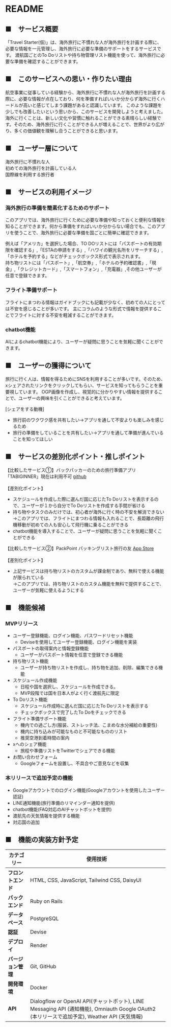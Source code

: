 # README

## ■　サービス概要
「Travel Starter(仮)」は、海外旅行に不慣れな人が海外旅行を計画する際に、必要な情報を一元管理し、海外旅行に必要な準備のサポートをするサービスです。
渡航国ごとのTo Doリストや持ち物管理リスト機能を使って、海外旅行に必要な準備を確認することができます。

## ■　このサービスへの思い・作りたい理由
航空事業に従事している経験から、海外旅行に不慣れな人が海外旅行を計画する際に、必要な情報が点在しており、何を準備すればいいか分からず海外に行くハードルが高いと感じてしまう課題があると認識しています。
このような課題を少しでも改善したいという思いから、このサービスを開発しようと考えました。<br>
海外に行くことは、新しい文化や習慣に触れることができる素晴らしい経験です。そのため、海外旅行に行くことができる人が増えることで、世界がより広がり、多くの価値観を理解し合うことができると思います。

## ■　ユーザー層について
海外旅行に不慣れな人<br>
初めての海外旅行を計画している人<br>
国際線を利用する旅行者<br>

## ■　サービスの利用イメージ
### 海外旅行の準備を簡素化するためのサポート
このアプリでは、海外旅行に行くために必要な準備や知っておくと便利な情報を知ることができます。何から準備をすればいいか分からない場合でも、このアプリを使うことで、海外旅行に必要な準備を国ごとに簡単に確認できます。

例えば「アメリカ」を選択した場合、TO DOリストには「パスポートの有効期限を確認する」,「ESTAの申請をする」,「ハワイの観光名所をリサーチする」,「ホテルを予約する」などがチェックボックス形式で表示されます。<br>
持ち物リストには「パスポート」,「航空券」,「ホテルの予約確認書」,「現金」,「クレジットカード」,「スマートフォン」,「充電器」,その他ユーザーが任意で登録できます。

### フライト準備サポート
フライトにまつわる情報はガイドブックにも記載が少なく、初めての人にとっては不安を感じることが多いです。
主にコラムのような形式で情報を提供することでフライトに対する不安を軽減することができます。

### chatbot機能
AIによるchatbot機能により、ユーザーが疑問に思うことを気軽に聞くことができます。

## ■　ユーザーの獲得について
旅行に行く人は、情報を得るためにSNSを利用することが多いです。そのため、xシェアされたリンクをクリックしてもらい、サービスを知ってもらうことを重要視しています。
OGP画像を作成し、視覚的に分かりやすい情報を提供することで、ユーザーの興味を引くことができると考えています。

[シェアをする動機]
 - 旅行前のワクワク感を共有したい→アプリを通して不安よりも楽しみを感じるため
 - 旅行の準備をしていることを共有したい→アプリを通して準備が進んでいることを知ってほしい


## ■　サービスの差別化ポイント・推しポイント
【比較したサービス①】バックパッカーのための旅行準備アプリ「TABIGINNER」現在は利用不可
[github](https://github.com/Moeno-Takahashi/TABIGINNER?tab=readme-ov-file)<br>
<br>
【差別化ポイント】
- スケジュールを作成した際に選んだ国に応じたTo Doリストを表示するので、ユーザーが１から自分でTo Doリストを作成する手間が省ける
- 持ち物やタスクのみだけでは、初心者が海外に行く時の不安を解消できない<br>
  →このアプリでは、フライトにまつわる情報も入れることで、長距離の飛行機移動が初めての人も安心して飛行機に乗ることができる
- chatbot機能を導入することで、ユーザーが疑問に思うことを気軽に聞くことができる

【比較したサービス②】PackPoint パッキングリスト旅行の友
[App Store](https://apps.apple.com/jp/app/packpoint-%E3%83%91%E3%83%83%E3%82%AD%E3%83%B3%E3%82%B0%E3%83%AA%E3%82%B9%E3%83%88%E6%97%85%E8%A1%8C%E3%81%AE%E5%8F%8B/id896337401?see-all=reviews)<br>
<br>
【差別化ポイント】
- 上記サービスは持ち物リストのカスタムが課金制であり、無料で使える機能が限られている<br>
  →このアプリでは、持ち物リストのカスタム機能を無料で提供することで、ユーザーが気軽に使えるようにする




## ■　機能候補
### MVPリリース
- ユーザー登録機能、ログイン機能、パスワードリセット機能
  - Deviseを使用してユーザー登録機能、ログイン機能を実装
- パスポートの取得案内と情報登録機能
  - ユーザーがパスポート情報を任意で登録できる機能
- 持ち物リスト機能
  - ユーザーが持ち物リストを作成し、持ち物を追加、削除、編集できる機能
- スケジュール作成機能
  - 日程や国を選択し、スケジュールを作成できる。
  - MVP段階では国を日本人がよく行く渡航先に限定
- To Doリスト機能
  - スケジュール作成時に選んだ国に応じたTo Doリストを表示する
  - チェックボックスで完了したTo Doをチェックできる
- フライト準備サポート機能
  - 機内での過ごし方(服装、ストレッチ法、こまめな水分補給の重要性)
  - 機内に持ち込みが可能なものと不可能なもののリスト
  - 推奨空港到着時間の案内
- xへのシェア機能
  - 旅程や準備リストをTwitterでシェアできる機能
- お問い合わせフォーム
  - Googleフォームを設置し、不具合やご意見などを収集


### 本リリースで追加予定の機能
- Googleアカウントでのログイン機能(Googleアカウントを使用したユーザー認証)
- LINE通知機能(旅行準備のリマインダー通知を提供)
- chatbot機能(FAQ対応のAIチャットボットを提供)
- 渡航先の天気情報を提供する機能
- 対応国の追加


## ■　機能の実装方針予定
| カテゴリー        | 使用技術                                                                 |
|-------------------|--------------------------------------------------------------------------|
| **フロントエンド**| HTML, CSS, JavaScript, Tailwind CSS, DaisyUI                             |
| **バックエンド**  | Ruby on Rails                                                            |
| **データベース**  | PostgreSQL                                                              |
| **認証**          | Devise                                                                   |
| **デプロイ**      | Render                                                                  |
| **バージョン管理**| Git, GitHub                                                             |
| **開発環境**      | Docker                                                                  |
| **API**           | Dialogflow or OpenAI API(チャットボット), LINE Messaging API (通知機能), Omniauth Google OAuth2 (本リリースで追加予定), Weather API (天気情報) |
